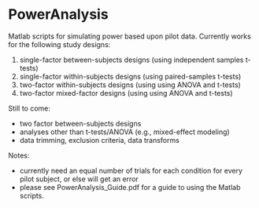 # PowerAnalysis
Matlab scripts for simulating power based upon pilot data. Currently works for the following study designs:
1) single-factor between-subjects designs (using independent samples t-tests)
2) single-factor within-subjects designs (using paired-samples t-tests)
3) two-factor within-subjects designs (using using ANOVA and t-tests)
4) two-factor mixed-factor designs (using using ANOVA and t-tests)

Still to come:
- two factor between-subjects designs
- analyses other than t-tests/ANOVA (e.g., mixed-effect modeling)
- data trimming, exclusion criteria, data transforms

Notes:
- currently need an equal number of trials for each condition for every pilot subject, or else will get an error
- please see PowerAnalysis_Guide.pdf for a guide to using the Matlab scripts.
